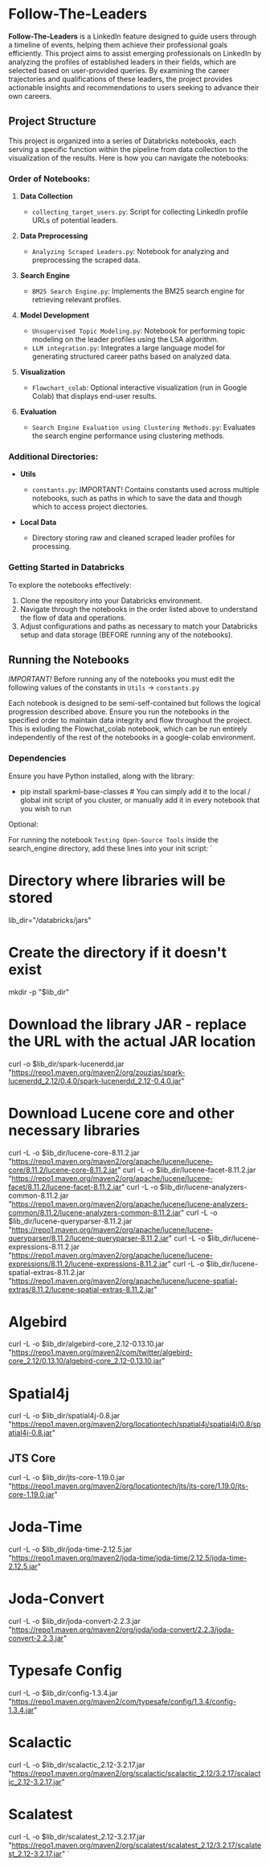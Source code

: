 # Follow-The-Leaders

**Follow-The-Leaders** is a LinkedIn feature designed to guide users through a timeline of events, helping them achieve their professional goals efficiently.
This project aims to assist emerging professionals on LinkedIn by analyzing the profiles of established leaders in their fields, which are selected based on user-provided queries. By examining the career trajectories and qualifications of these leaders, the project provides actionable insights and recommendations to users seeking to advance their own careers.

## Project Structure

This project is organized into a series of Databricks notebooks, each serving a specific function within the pipeline from data collection to the visualization of the results. Here is how you can navigate the notebooks:

### Order of Notebooks:

1. **Data Collection**
   - `collecting_target_users.py`: Script for collecting LinkedIn profile URLs of potential leaders.

2. **Data Preprocessing**
   - `Analyzing Scraped Leaders.py`: Notebook for analyzing and preprocessing the scraped data.

3. **Search Engine**
   - `BM25 Search Engine.py`: Implements the BM25 search engine for retrieving relevant profiles.

4. **Model Development**
   - `Unsupervised Topic Modeling.py`: Notebook for performing topic modeling on the leader profiles using the LSA algorithm.
   - `LLM integration.py`: Integrates a large language model for generating structured career paths based on analyzed data.

5. **Visualization**
   - `Flowchart_colab`: Optional interactive visualization (run in Google Colab) that displays end-user results.

6. **Evaluation**
   - `Search Engine Evaluation using Clustering Methods.py`: Evaluates the search engine performance using clustering methods.

### Additional Directories:

- **Utils**
   - `constants.py`: IMPORTANT! Contains constants used across multiple notebooks, such as paths in which to save the data and though which to access project diectories.

- **Local Data**
   - Directory storing raw and cleaned scraped leader profiles for processing.

### Getting Started in Databricks

To explore the notebooks effectively:
1. Clone the repository into your Databricks environment.
2. Navigate through the notebooks in the order listed above to understand the flow of data and operations.
3. Adjust configurations and paths as necessary to match your Databricks setup and data storage (BEFORE running any of the notebooks).

## Running the Notebooks

*IMPORTANT!*
Before running any of the notebooks you must edit the following values of the constants in `Utils` -> `constants.py`

Each notebook is designed to be semi-self-contained but follows the logical progression described above. Ensure you run the notebooks in the specified order to maintain data integrity and flow throughout the project.
This is exluding the Flowchat_colab notebook, which can be run entirely independently of the rest of the notebooks in a google-colab environment.

### Dependencies

Ensure you have Python installed, along with the library:
- pip install sparkml-base-classes  # You can simply add it to the local / global init script of you cluster, or manually add it in every notebook that you wish to run

Optional:

For running the notebook `Testing Open-Source Tools` inside the search_engine directory, add these lines into your init script:
`
# Directory where libraries will be stored
lib_dir="/databricks/jars"

# Create the directory if it doesn't exist
mkdir -p "$lib_dir"

# Download the library JAR - replace the URL with the actual JAR location
curl -o $lib_dir/spark-lucenerdd.jar "https://repo1.maven.org/maven2/org/zouzias/spark-lucenerdd_2.12/0.4.0/spark-lucenerdd_2.12-0.4.0.jar"

# Download Lucene core and other necessary libraries
curl -L -o $lib_dir/lucene-core-8.11.2.jar "https://repo1.maven.org/maven2/org/apache/lucene/lucene-core/8.11.2/lucene-core-8.11.2.jar"
curl -L -o $lib_dir/lucene-facet-8.11.2.jar "https://repo1.maven.org/maven2/org/apache/lucene/lucene-facet/8.11.2/lucene-facet-8.11.2.jar"
curl -L -o $lib_dir/lucene-analyzers-common-8.11.2.jar "https://repo1.maven.org/maven2/org/apache/lucene/lucene-analyzers-common/8.11.2/lucene-analyzers-common-8.11.2.jar"
curl -L -o $lib_dir/lucene-queryparser-8.11.2.jar "https://repo1.maven.org/maven2/org/apache/lucene/lucene-queryparser/8.11.2/lucene-queryparser-8.11.2.jar"
curl -L -o $lib_dir/lucene-expressions-8.11.2.jar "https://repo1.maven.org/maven2/org/apache/lucene/lucene-expressions/8.11.2/lucene-expressions-8.11.2.jar"
curl -L -o $lib_dir/lucene-spatial-extras-8.11.2.jar "https://repo1.maven.org/maven2/org/apache/lucene/lucene-spatial-extras/8.11.2/lucene-spatial-extras-8.11.2.jar"

# Algebird
curl -L -o $lib_dir/algebird-core_2.12-0.13.10.jar "https://repo1.maven.org/maven2/com/twitter/algebird-core_2.12/0.13.10/algebird-core_2.12-0.13.10.jar"

# Spatial4j
curl -L -o $lib_dir/spatial4j-0.8.jar "https://repo1.maven.org/maven2/org/locationtech/spatial4j/spatial4j/0.8/spatial4j-0.8.jar"

## JTS Core
curl -L -o $lib_dir/jts-core-1.19.0.jar "https://repo1.maven.org/maven2/org/locationtech/jts/jts-core/1.19.0/jts-core-1.19.0.jar"

# Joda-Time
curl -L -o $lib_dir/joda-time-2.12.5.jar "https://repo1.maven.org/maven2/joda-time/joda-time/2.12.5/joda-time-2.12.5.jar"

# Joda-Convert
curl -L -o $lib_dir/joda-convert-2.2.3.jar "https://repo1.maven.org/maven2/org/joda/joda-convert/2.2.3/joda-convert-2.2.3.jar"

# Typesafe Config
curl -L -o $lib_dir/config-1.3.4.jar "https://repo1.maven.org/maven2/com/typesafe/config/1.3.4/config-1.3.4.jar"

# Scalactic
curl -L -o $lib_dir/scalactic_2.12-3.2.17.jar "https://repo1.maven.org/maven2/org/scalactic/scalactic_2.12/3.2.17/scalactic_2.12-3.2.17.jar"

# Scalatest
curl -L -o $lib_dir/scalatest_2.12-3.2.17.jar "https://repo1.maven.org/maven2/org/scalatest/scalatest_2.12/3.2.17/scalatest_2.12-3.2.17.jar"
`
